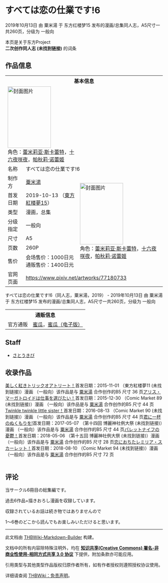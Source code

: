 # すべては恋の仕業です!6

<!-- source html: G:\repos\THBWiki-Markdown-Builder\THBWikiMarkdown\Temp\main\5\57\ns0%3A%E3%81%99%E3%81%B9%E3%81%A6%E3%81%AF%E6%81%8B%E3%81%AE%E4%BB%95%E6%A5%AD%E3%81%A7%E3%81%99%216.html -->

2019年10月13日 由 粟米湯 于 东方红楼梦15 发布的漫画/总集同人志，A5尺寸一共260页，分级为 一般向

本页是关于东方Project  
 **二次创作同人志 (未找到链接)** 的词条
## 作品信息

<table><tbody><tr><th colspan="3">基本信息</th></tr><tr><td class="cover-artwork-mobile" colspan="2"><a href="./文件-すべては恋の仕業です!6封面.png.md" class="image" title="封面图片"><img alt="封面图片" src="https://upload.thwiki.cc/thumb/a/a3/%E3%81%99%E3%81%B9%E3%81%A6%E3%81%AF%E6%81%8B%E3%81%AE%E4%BB%95%E6%A5%AD%E3%81%A7%E3%81%99%216%E5%B0%81%E9%9D%A2.png/138px-%E3%81%99%E3%81%B9%E3%81%A6%E3%81%AF%E6%81%8B%E3%81%AE%E4%BB%95%E6%A5%AD%E3%81%A7%E3%81%99%216%E5%B0%81%E9%9D%A2.png" decoding="async" loading="lazy" width="138" height="196" srcset="https://upload.thwiki.cc/thumb/a/a3/%E3%81%99%E3%81%B9%E3%81%A6%E3%81%AF%E6%81%8B%E3%81%AE%E4%BB%95%E6%A5%AD%E3%81%A7%E3%81%99%216%E5%B0%81%E9%9D%A2.png/207px-%E3%81%99%E3%81%B9%E3%81%A6%E3%81%AF%E6%81%8B%E3%81%AE%E4%BB%95%E6%A5%AD%E3%81%A7%E3%81%99%216%E5%B0%81%E9%9D%A2.png 1.5x, https://upload.thwiki.cc/thumb/a/a3/%E3%81%99%E3%81%B9%E3%81%A6%E3%81%AF%E6%81%8B%E3%81%AE%E4%BB%95%E6%A5%AD%E3%81%A7%E3%81%99%216%E5%B0%81%E9%9D%A2.png/276px-%E3%81%99%E3%81%B9%E3%81%A6%E3%81%AF%E6%81%8B%E3%81%AE%E4%BB%95%E6%A5%AD%E3%81%A7%E3%81%99%216%E5%B0%81%E9%9D%A2.png 2x" data-file-width="846" data-file-height="1200"></a><div class="cover-char">角色：<a href="./蕾米莉亚·斯卡蕾特.md" title="蕾米莉亚·斯卡蕾特">蕾米莉亚·斯卡蕾特</a>，<a href="/%E5%8D%81%E5%85%AD%E5%A4%9C%E5%92%B2%E5%A4%9C" title="十六夜咲夜">十六夜咲夜</a>，<a href="./帕秋莉·诺蕾姬.md" title="帕秋莉·诺蕾姬">帕秋莉·诺蕾姬</a></div></td>
</tr><tr><td class="label">名称</td><td colspan="2"> すべては恋の仕業です!6 </td></tr><tr><td class="label">制作方</td><td><a href="./粟米湯.md" title="粟米湯">粟米湯</a></td><td class="cover-artwork" rowspan="7" style="min-width:196px;"><a href="./文件-すべては恋の仕業です!6封面.png.md" class="image" title="封面图片"><img alt="封面图片" src="https://upload.thwiki.cc/thumb/a/a3/%E3%81%99%E3%81%B9%E3%81%A6%E3%81%AF%E6%81%8B%E3%81%AE%E4%BB%95%E6%A5%AD%E3%81%A7%E3%81%99%216%E5%B0%81%E9%9D%A2.png/138px-%E3%81%99%E3%81%B9%E3%81%A6%E3%81%AF%E6%81%8B%E3%81%AE%E4%BB%95%E6%A5%AD%E3%81%A7%E3%81%99%216%E5%B0%81%E9%9D%A2.png" decoding="async" loading="lazy" width="138" height="196" srcset="https://upload.thwiki.cc/thumb/a/a3/%E3%81%99%E3%81%B9%E3%81%A6%E3%81%AF%E6%81%8B%E3%81%AE%E4%BB%95%E6%A5%AD%E3%81%A7%E3%81%99%216%E5%B0%81%E9%9D%A2.png/207px-%E3%81%99%E3%81%B9%E3%81%A6%E3%81%AF%E6%81%8B%E3%81%AE%E4%BB%95%E6%A5%AD%E3%81%A7%E3%81%99%216%E5%B0%81%E9%9D%A2.png 1.5x, https://upload.thwiki.cc/thumb/a/a3/%E3%81%99%E3%81%B9%E3%81%A6%E3%81%AF%E6%81%8B%E3%81%AE%E4%BB%95%E6%A5%AD%E3%81%A7%E3%81%99%216%E5%B0%81%E9%9D%A2.png/276px-%E3%81%99%E3%81%B9%E3%81%A6%E3%81%AF%E6%81%8B%E3%81%AE%E4%BB%95%E6%A5%AD%E3%81%A7%E3%81%99%216%E5%B0%81%E9%9D%A2.png 2x" data-file-width="846" data-file-height="1200"></a><div class="cover-char">角色：<a href="./蕾米莉亚·斯卡蕾特.md" title="蕾米莉亚·斯卡蕾特">蕾米莉亚·斯卡蕾特</a>，<a href="/%E5%8D%81%E5%85%AD%E5%A4%9C%E5%92%B2%E5%A4%9C" title="十六夜咲夜">十六夜咲夜</a>，<a href="./帕秋莉·诺蕾姬.md" title="帕秋莉·诺蕾姬">帕秋莉·诺蕾姬</a></div></td>
</tr><tr><td class="label">首发日期</td><td>2019-10-13&#160;（<a href="/展会作品列表?e=%E4%B8%9C%E6%96%B9%E7%BA%A2%E6%A5%BC%E6%A2%A6%2315">東方紅楼夢15</a>）</td></tr><tr><td class="label">类型</td><td>漫画，总集</td></tr><tr><td class="label">分级指定</td><td>一般向</td></tr><tr><td class="label">尺寸</td><td>A5</td></tr><tr><td class="label">页数</td><td>260P</td></tr><tr><td class="label">售价</td><td>会场售价：1000日元<br>通贩售价：1400日元</td></tr>
<tr><td class="label">官网页面</td><td colspan="2"><a rel="nofollow" class="external free" href="https://www.pixiv.net/artworks/77180733">https://www.pixiv.net/artworks/77180733</a></td></tr></tbody></table>

すべては恋の仕業です!6（同人志，粟米湯，2019） - 2019年10月13日 由 粟米湯 于 东方红楼梦15 发布的漫画/总集同人志，A5尺寸一共260页，分级为 一般向

<table><tbody><tr><th colspan="3">通贩信息</th></tr><tr><td class="label">官方通贩</td><td colspan="2"><a rel="nofollow" class="external text" href="https://www.melonbooks.co.jp/detail/detail.php?product_id=565656">蜜瓜</a>，<a rel="nofollow" class="external text" href="https://www.melonbooks.co.jp/detail/detail.php?product_id=572514">蜜瓜（电子版）</a></td></tr></tbody></table>


## Staff
- [さとうきび](./さとうきび.md)

## 收录作品
[](./美しく紅きトリックオアトリート！.md)[美しく紅きトリックオアトリート！](./美しく紅きトリックオアトリート！.md)首发日期：2015-11-01 （東方紅楼夢11 (未找到链接)）漫画 （一般向）该作品是与 [粟米湯](./粟米湯.md) 合作创作的B5&#160;尺寸 36&#160;页[](./アリス・マーガトロイドは仕事を選びたい！.md)[アリス・マーガトロイドは仕事を選びたい！](./アリス・マーガトロイドは仕事を選びたい！.md)首发日期：2015-12-30 （Comic Market 89 (未找到链接)）漫画 （一般向）该作品是与 [粟米湯](./粟米湯.md) 合作创作的B5&#160;尺寸 44&#160;页[](./Twinkle_twinkle_little_sister!.md)[Twinkle twinkle little sister！](./Twinkle_twinkle_little_sister!.md)首发日期：2016-08-13 （Comic Market 90 (未找到链接)）漫画 （一般向）该作品是与 [粟米湯](./粟米湯.md) 合作创作的B5&#160;尺寸 44&#160;页[](./君に一杯のぬくもりを!.md)[君に一杯のぬくもりを!](./君に一杯のぬくもりを!.md)首发日期：2017-05-07 （第十四回 博麗神社例大祭 (未找到链接)）漫画 （一般向）该作品是与 [粟米湯](./粟米湯.md) 合作创作的B5&#160;尺寸 44&#160;页[](./パレットナイフの憂鬱!.md)[パレットナイフの憂鬱！](./パレットナイフの憂鬱!.md)首发日期：2018-05-06 （第十五回 博麗神社例大祭 (未找到链接)）漫画 （一般向）该作品是与 [粟米湯](./粟米湯.md) 合作创作的B5&#160;尺寸 28&#160;页[](./恋におちたレミリア・スカーレット!.md)[恋におちたレミリア・スカーレット！](./恋におちたレミリア・スカーレット!.md)首发日期：2018-08-10 （Comic Market 94 (未找到链接)）漫画 （一般向）该作品是与 [粟米湯](./粟米湯.md) 合作创作的B5&#160;尺寸 72&#160;页
<table><style data-mw-deduplicate="TemplateStyles:r686458">.mw-parser-output .simple_work{display:grid;min-height:calc(120px + 0.5rem);grid-template-columns:calc(120px + 0.5rem)1fr;grid-template-rows:auto 1fr;grid-template-areas:"cover title""cover props";overflow:hidden}.mw-parser-output .simple_work-cover{grid-area:cover;align-self:center;justify-self:center;overflow:hidden;max-width:100%;max-height:100%;padding:0.25rem;word-break:break-all}.mw-parser-output .simple_work-cover a.new{display:block;text-align:center;padding:0.25rem}.mw-parser-output .simple_work-title{grid-area:title;margin-top:0.25rem;padding-left:0.25rem;font-weight:bold}.mw-parser-output .simple_work-props{grid-area:props;padding-left:0.25rem}.mw-parser-output .simple_work-prop{margin:0.125rem 0}</style>

<link rel="mw-deduplicated-inline-style" href="mw-data:TemplateStyles:r686458">

<link rel="mw-deduplicated-inline-style" href="mw-data:TemplateStyles:r686458">

<link rel="mw-deduplicated-inline-style" href="mw-data:TemplateStyles:r686458">

<link rel="mw-deduplicated-inline-style" href="mw-data:TemplateStyles:r686458">

<link rel="mw-deduplicated-inline-style" href="mw-data:TemplateStyles:r686458">
</table>


## 评论
  
当サークル6冊目の総集編です。  

過去6作品+描きおろし漫画を収録しています。  

  

収録されているお話は続き物ではありませんので  

1～6巻のどこから読んでもお楽しみいただけると思います。
  
  
  

  





---

此文档由 [THBWiki-Markdown-Builder](https://github.com/Delsin-Yu/THBWiki-Markdown-Builder) 构建。

文档中的所有内容除特殊注明外，均在 [**知识共享(Creative Commons) 署名-非商业性使用-相同方式共享 3.0 协议**](https://creativecommons.org/licenses/by-sa/3.0/deed.zh-hans) 下提供，附加条款亦可能应用。

引用类型与其他类型作品版权归原作者所有，如有作者授权则遵照授权协议使用。

详细请查阅 [THBWiki：免责声明](https://thbwiki.cc/THBWiki:%E5%85%8D%E8%B4%A3%E5%A3%B0%E6%98%8E)。


